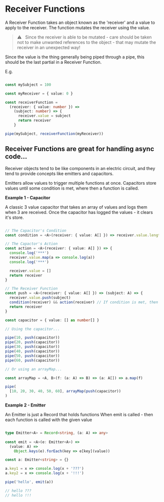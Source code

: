 # Receiver Functions

A Receiver Function takes an object known as the 'receiver' and a value to apply to the receiver.
The function mutates the receiver using the value.

> :warning: &nbsp; Since the receiver is able to be mutated - care should be taken not to make unwanted references to the object - that may mutate the receiver in an unexpected way!

Since the value is the thing generally being piped through a pipe, this should be the last partial in a Receiver Function.

E.g.

```typescript

const mySubject = 100

const myReceiver = { value: 0 }

const receiverFunction =
  (receiver: { value: number }) =>
    (subject: number) => {
      receiver.value = subject
      return receiver
    }

pipe(mySubject, receiverFunction(myReceiver))

```

## Receiver Functions are great for handling async code...

Receiver objects tend to be like components in an electric circuit, and
they tend to provide concepts like emitters and capacitors.

Emitters allow values to trigger multiple functions at once.
Capacitors store values until some condition is met, where then a function is called.

**Example 1 - Capacitor**

A classic 3 value capacitor that takes an array of values and logs them when 3 are received.
Once the capacitor has logged the values - it clears it's store.

```typescript

// The Capacitor's Condition
const condition = <A>(receiver: { value: A[] }) => receiver.value.length > 2

// The Capactor's Action
const action = <A>(receiver: { value: A[] }) => {
  console.log('***')
  receiver.value.map(a => console.log(a))
  console.log('***')

  receiver.value = []
  return receiver
}

// The Receiver Function
const push = <A>(receiver: { value: A[] }) => (subject: A) => {
  receiver.value.push(subject)
  condition(receiver) && action(receiver) // If condition is met, then fire the action
  return receiver
}

const capacitor = { value: [] as number[] }

// Using the capacitor...

pipe(10, push(capacitor))
pipe(20, push(capacitor))
pipe(30, push(capacitor))
pipe(40, push(capacitor))
pipe(50, push(capacitor))
pipe(60, push(capacitor))

// Or using an arrayMap...

const arrayMap = <A, B>(f: (a: A) => B) => (a: A[]) => a.map(f)

pipe(
  [10, 20, 30, 40, 50, 60], arrayMap(push(capacitor))
)

```

**Example 2 - Emitter**

An Emitter is just a Record that holds functions
When emit is called - then each function is called with the given value

```typescript

type Emitter<A> = Record<string, (a: A) => any>
  
const emit = <A>(e: Emitter<A>) =>
  (value: A) =>
    Object.keys(e).forEach(key => e[key](value))

const a: Emitter<string> = {}

a.key1 = x => console.log(x + '???')
a.key2 = x => console.log(x + '!!!')

pipe('hello', emit(a))

// hello ???
// hello !!!

```
